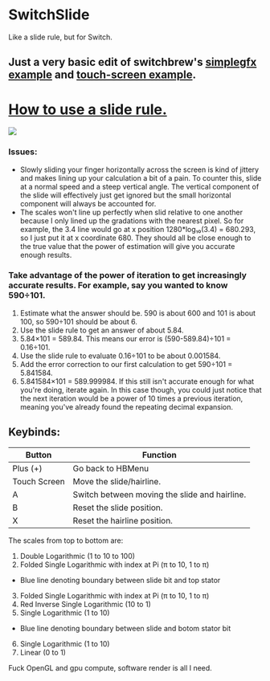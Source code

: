 # SwitchSlide
Like a slide rule, but for Switch.

## Just a very basic edit of switchbrew's [simplegfx example](https://github.com/switchbrew/switch-examples/blob/master/graphics/simplegfx/source/main.c) and [touch-screen example](https://github.com/switchbrew/switch-examples/blob/master/hid/touch-screen/source/main.c).

# [How to use a slide rule.](https://www.sliderulemuseum.com/SR_Class/OS-ISRM_SlideRuleSeminar.pdf)

![](https://user-images.githubusercontent.com/36782760/141604382-1a0f2fd2-ddb3-4785-abec-1b3125e6f2a6.png)

### Issues:
* Slowly sliding your finger horizontally across the screen is kind of jittery and makes lining up your calculation a bit of a pain. To counter this, slide at a normal speed and a steep vertical angle. The vertical component of the slide will effectively just get ignored but the small horizontal component will always be accounted for.
* The scales won't line up perfectly when slid relative to one another because I only lined up the gradations with the nearest pixel. So for example, the 3.4 line would go at x position 1280*log₁₀(3.4) = 680.293, so I just put it at x coordinate 680. They should all be close enough to the true value that the power of estimation will give you accurate enough results.

### Take advantage of the power of iteration to get increasingly accurate results. For example, say you wanted to know 590÷101.
1. Estimate what the answer should be. 590 is about 600 and 101 is about 100, so 590÷101 should be about 6.
2. Use the slide rule to get an answer of about 5.84.
3. 5.84×101 = 589.84. This means our error is (590-589.84)÷101 = 0.16÷101.
4. Use the slide rule to evaluate 0.16÷101 to be about 0.001584.
5. Add the error correction to our first calculation to get 590÷101 = 5.841584.
6. 5.841584×101 = 589.999984. If this still isn't accurate enough for what you're doing, iterate again. In this case though, you could just notice that the next iteration would be a power of 10 times a previous iteration, meaning you've already found the repeating decimal expansion.

## Keybinds:

Button | Function
-------- | --------
Plus (+) | Go back to HBMenu
Touch Screen | Move the slide/hairline.
A | Switch between moving the slide and hairline.
B | Reset the slide position.
X | Reset the hairline position.

The scales from top to bottom are:
1. Double Logarithmic (1 to 10 to 100)
2. Folded Single Logarithmic with index at Pi (π to 10, 1 to π)
* Blue line denoting boundary between slide bit and top stator
3. Folded Single Logarithmic with index at Pi (π to 10, 1 to π)
4. Red Inverse Single Logarithmic (10 to 1)
5. Single Logarithmic (1 to 10)
* Blue line denoting boundary between slide and botom stator bit
6. Single Logarithmic (1 to 10)
7. Linear (0 to 1)

Fuck OpenGL and gpu compute, software render is all I need.
